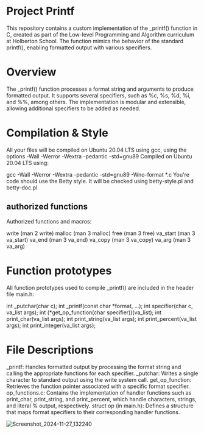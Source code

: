 # Project Printf

This repository contains a custom implementation of the _printf() function in C, created as part of the Low-level Programming and Algorithm curriculum at Holberton School. The function mimics the behavior of the standard printf(), enabling formatted output with various specifiers.

# Overview

The _printf() function processes a format string and arguments to produce formatted output. It supports several specifiers, such as %c, %s, %d, %i, and %%, among others. The implementation is modular and extensible, allowing additional specifiers to be added as needed.

# Compilation & Style

All your files will be compiled on Ubuntu 20.04 LTS using gcc, using the options -Wall -Werror -Wextra -pedantic -std=gnu89
Compiled on Ubuntu 20.04 LTS using:

gcc -Wall -Werror -Wextra -pedantic -std=gnu89 -Wno-format *.c
You're code should use the Betty style. It will be checked using betty-style.pl and betty-doc.pl

## authorized functions 
Authorized functions and macros:

write (man 2 write)
malloc (man 3 malloc)
free (man 3 free)
va_start (man 3 va_start)
va_end (man 3 va_end)
va_copy (man 3 va_copy)
va_arg (man 3 va_arg)

# Function prototypes
All function prototypes used to compile _printf() are included in the header file main.h:

int _putchar(char c);
int _printf(const char *format, ...);
int specifier(char c, va_list args);
int (*get_op_function(char specifier))(va_list);
int print_char(va_list args);
int print_string(va_list args);
int print_percent(va_list args);
int print_integer(va_list args);

# File Descriptions

_printf: Handles formatted output by processing the format string and calling the appropriate functions for each specifier.
_putchar: Writes a single character to standard output using the write system call.
get_op_function: Retrieves the function pointer associated with a specific format specifier.
op_functions.c: Contains the implementation of handler functions such as print_char, print_string, and print_percent, which handle characters, strings, and literal % output, respectively.
struct op (in main.h): Defines a structure that maps format specifiers to their corresponding handler functions.

![Screenshot_2024-11-27_132240](https://github.com/user-attachments/assets/f25d17c7-5d6a-4211-ba4e-29ae822c6e93)
